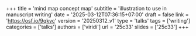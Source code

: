 +++
title = 'mind map concept map'
subtitle = 'illustration to use in manuscript writing'
date = '2025-03-12T07:36:15+07:00'
draft = false
link = 'https://osf.io/9qkvc'
version = '20250312_v1'
type = 'talks'
tags = ['writing']
categories = ['talks']
authors = ['viridi']
url = '25c33'
slides = ['25c33']
+++
